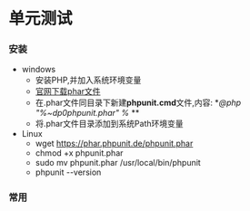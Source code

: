 # 单元测试

### 安装
- windows
    - 安装PHP,并加入系统环境变量
    - [官网下载phar文件](http://www.phpunit.cn)
    - 在.phar文件同目录下新建**phpunit.cmd**文件,内容: **@php "%~dp0phpunit.phar" %* **
    - 将.phar文件目录添加到系统Path环境变量
- Linux
    - wget https://phar.phpunit.de/phpunit.phar
    - chmod +x phpunit.phar
    - sudo mv phpunit.phar /usr/local/bin/phpunit
    - phpunit --version

### 常用
